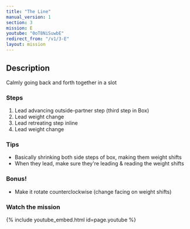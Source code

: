 ```yaml
---
title: "The Line"
manual_version: 1
section: 3
mission: E
youtube: "0oT8NiSuwbE"
redirect_from: "/v1/3-E"
layout: mission
---
```




## Description

Calmly going back and forth together in a slot

### Steps

1. Lead advancing outside-partner step (third step in Box)
2. Lead weight change
3. Lead retreating step inline
4. Lead weight change

### Tips

* Basically shrinking both side steps of box, making them weight shifts 
* When they lead, make sure they're leading & reading the weight shifts

### Bonus! 

* Make it rotate counterclockwise (change facing on weight shifts)

### Watch the mission

{% include youtube_embed.html id=page.youtube %}


